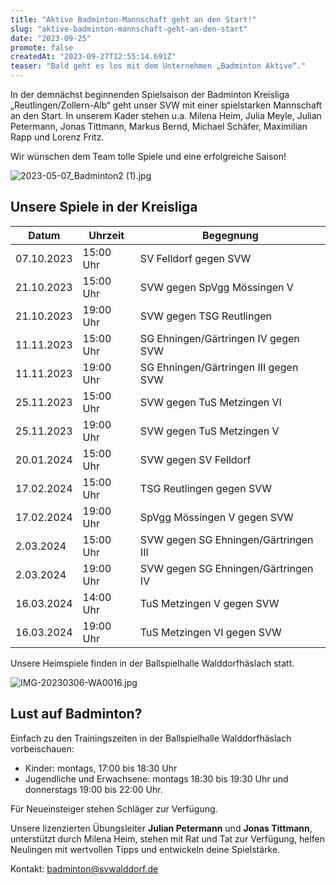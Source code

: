 ```yaml
---
title: "Aktive Badminton-Mannschaft geht an den Start!"
slug: "aktive-badminton-mannschaft-geht-an-den-start"
date: "2023-09-25"
promote: false
createdAt: "2023-09-27T12:55:14.691Z"
teaser: "Bald geht es los mit dem Unternehmen „Badminton Aktive“."
---
```

In der demnächst beginnenden Spielsaison der Badminton Kreisliga „Reutlingen/Zollern-Alb“ geht unser SVW mit einer spielstarken Mannschaft an den Start. In unserem Kader stehen u.a. Milena Heim, Julia Meyle, Julian Petermann, Jonas Tittmann, Markus Bernd, Michael Schäfer, Maximilian Rapp und Lorenz Fritz.

Wir wünschen dem Team tolle Spiele und eine erfolgreiche Saison!

![2023-05-07_Badminton2 (1).jpg](/uploads/2023_05_07_Badminton2_1_645a361c1d.jpg)

## Unsere Spiele in der Kreisliga

| Datum | Uhrzeit | Begegnung |
| --- | --- | --- |
| 07.10.2023 | 15:00 Uhr | SV Felldorf gegen SVW |
| 21.10.2023 | 15:00 Uhr | SVW gegen SpVgg Mössingen V |
| 21.10.2023 | 19:00 Uhr | SVW gegen TSG Reutlingen |
| 11.11.2023 | 15:00 Uhr | SG Ehningen/Gärtringen IV gegen SVW |
| 11.11.2023 | 19:00 Uhr | SG Ehningen/Gärtringen III gegen SVW |
| 25.11.2023 | 15:00 Uhr | SVW gegen TuS Metzingen VI |
| 25.11.2023 | 19:00 Uhr | SVW gegen TuS Metzingen V |
| 20.01.2024 | 15:00 Uhr | SVW gegen SV Felldorf |
| 17.02.2024 | 15:00 Uhr | TSG Reutlingen gegen SVW |
| 17.02.2024 | 19:00 Uhr | SpVgg Mössingen V gegen SVW |
| 2.03.2024 | 15:00 Uhr | SVW gegen SG Ehningen/Gärtringen III |
| 2.03.2024 | 19:00 Uhr | SVW gegen SG Ehningen/Gärtringen IV |
| 16.03.2024 | 14:00 Uhr | TuS Metzingen V gegen SVW |
| 16.03.2024 | 19:00 Uhr | TuS Metzingen VI gegen SVW |

Unsere Heimspiele finden in der Ballspielhalle Walddorfhäslach statt.

![IMG-20230306-WA0016.jpg](/uploads/IMG_20230306_WA_0016_3db1816201.jpg)

## Lust auf Badminton?

Einfach zu den Trainingszeiten in der Ballspielhalle Walddorfhäslach vorbeischauen:

* Kinder: montags, 17:00 bis 18:30 Uhr
* Jugendliche und Erwachsene: montags 18:30 bis 19:30 Uhr und donnerstags 19:00 bis 22:00 Uhr.

Für Neueinsteiger stehen Schläger zur Verfügung.

Unsere lizenzierten Übungsleiter **Julian Petermann** und **Jonas Tittmann**, unterstützt durch Milena Heim, stehen mit Rat und Tat zur Verfügung, helfen Neulingen mit wertvollen Tipps und entwickeln deine Spielstärke.

Kontakt: [badminton@svwalddorf.de](mailto:badminton@svwalddorf.de)
